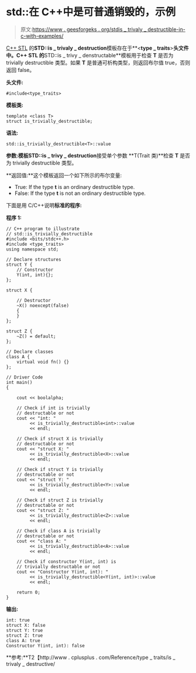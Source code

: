 # std::在 C++中是可普通销毁的，示例

> 原文:[https://www . geesforgeks . org/stdis _ trivaly _ destructible-in-c-with-examples/](https://www.geeksforgeeks.org/stdis_trivially_destructible-in-c-with-examples/)

[C++ STL](https://www.geeksforgeeks.org/the-c-standard-template-library-stl/) 的**STD::is _ trivaly _ destruction**模板存在于**<**type _ traits**>**头文件中。C++ STL 的**STD::is _ trivy _ denstructable**模板用于检查 **T** 是否为 trivially destructible 类型。如果 **T** 是普通可析构类型，则返回布尔值 true，否则返回 false。

**头文件:**

```
#include<type_traits>

```

**模板类:**

```
template <class T>
struct is_trivially_destructible;

```

**语法:**

```
std::is_trivially_destructible<T>::value

```

**参数:**模板**STD::is _ trivy _ destruction**接受单个参数 **T(Trait 类)**检查 **T** 是否为 trivially destructible 类型。

**返回值:**这个模板返回一个如下所示的布尔变量:

*   True: If the type **t** is an ordinary destructible type.
*   False: If the type **t** is not an ordinary destructible type.

下面是用 C/C++说明**标准的程序:**

**程序 1:**

```
// C++ program to illustrate
// std::is_trivially_destructible
#include <bits/stdc++.h>
#include <type_traits>
using namespace std;

// Declare structures
struct Y {
    // Constructor
    Y(int, int){};
};

struct X {

    // Destructor
    ~X() noexcept(false)
    {
    }
};

struct Z {
    ~Z() = default;
};

// Declare classes
class A {
    virtual void fn() {}
};

// Driver Code
int main()
{

    cout << boolalpha;

    // Check if int is trivially
    // destructable or not
    cout << "int: "
         << is_trivially_destructible<int>::value
         << endl;

    // Check if struct X is trivially
    // destructable or not
    cout << "struct X: "
         << is_trivially_destructible<X>::value
         << endl;

    // Check if struct Y is trivially
    // destructable or not
    cout << "struct Y: "
         << is_trivially_destructible<Y>::value
         << endl;

    // Check if struct Z is trivially
    // destructable or not
    cout << "struct Z: "
         << is_trivially_destructible<Z>::value
         << endl;

    // Check if class A is trivially
    // destructable or not
    cout << "class A: "
         << is_trivially_destructible<A>::value
         << endl;

    // Check if constructor Y(int, int) is
    // trivially destructable or not
    cout << "Constructor Y(int, int): "
         << is_trivially_destructible<Y(int, int)>::value
         << endl;

    return 0;
}
```

**输出:**

```
int: true
struct X: false
struct Y: true
struct Z: true
class A: true
Constructor Y(int, int): false

```

**参考:**T2【http://www . cplusplus . com/Reference/type _ traits/is _ trivaly _ destructive/
